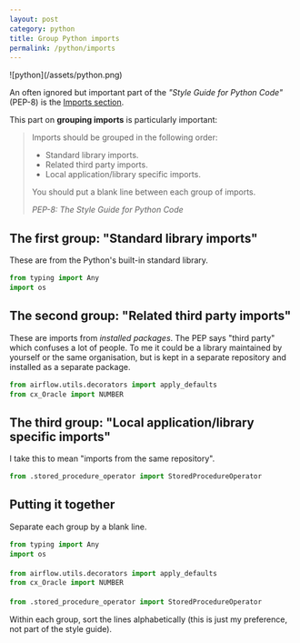 ```yaml
---
layout: post
category: python
title: Group Python imports
permalink: /python/imports
---
```

<div class="wide-logos" markdown="1">
![python](/assets/python.png)
</div>

An often ignored but important part of the _"Style Guide for Python Code"_
(PEP-8) is the [Imports
section](https://www.python.org/dev/peps/pep-0008/#imports).

This part on **grouping imports** is particularly important:

> Imports should be grouped in the following order:
>
> - Standard library imports.
> - Related third party imports.
> - Local application/library specific imports.
>
> You should put a blank line between each group of imports.
>
> <cite>PEP-8: The Style Guide for Python Code</cite>

## The first group: "Standard library imports"

These are from the Python's built-in standard library.

```python
from typing import Any
import os
```

## The second group: "Related third party imports"

These are imports from _installed packages_. The PEP says "third party" which
confuses a lot of people. To me it could be a library maintained by yourself or
the same organisation, but is kept in a separate repository and installed as a
separate package.

```python
from airflow.utils.decorators import apply_defaults
from cx_Oracle import NUMBER
```

## The third group: "Local application/library specific imports"

I take this to mean "imports from the same repository".

```python
from .stored_procedure_operator import StoredProcedureOperator
```

## Putting it together

Separate each group by a blank line.

```python
from typing import Any
import os

from airflow.utils.decorators import apply_defaults
from cx_Oracle import NUMBER

from .stored_procedure_operator import StoredProcedureOperator
```

Within each group, sort the lines alphabetically (this is just my preference,
not part of the style guide).
